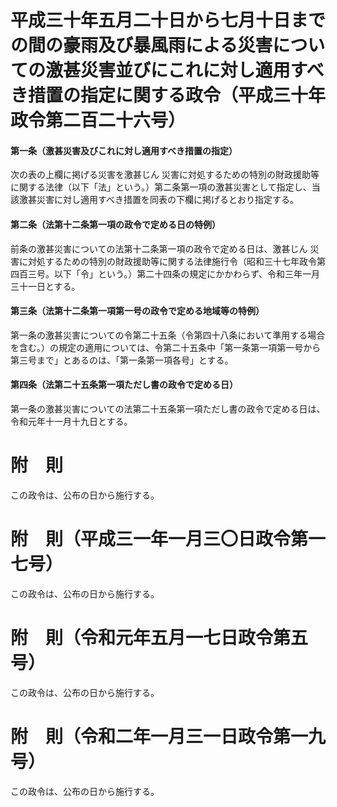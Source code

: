 # 平成三十年五月二十日から七月十日までの間の豪雨及び暴風雨による災害についての激甚災害並びにこれに対し適用すべき措置の指定に関する政令（平成三十年政令第二百二十六号）
#### 第一条（激甚災害及びこれに対し適用すべき措置の指定）
次の表の上欄に掲げる災害を激甚じん
災害に対処するための特別の財政援助等に関する法律（以下「法」という。）第二条第一項の激甚災害として指定し、当該激甚災害に対し適用すべき措置を同表の下欄に掲げるとおり指定する。
#### 第二条（法第十二条第一項の政令で定める日の特例）
前条の激甚災害についての法第十二条第一項の政令で定める日は、激甚じん
災害に対処するための特別の財政援助等に関する法律施行令（昭和三十七年政令第四百三号。以下「令」という。）第二十四条の規定にかかわらず、令和三年一月三十一日とする。
#### 第三条（法第十二条第一項第一号の政令で定める地域等の特例）
第一条の激甚災害についての令第二十五条（令第四十八条において準用する場合を含む。）の規定の適用については、令第二十五条中「第一条第一項第一号から第三号まで」とあるのは、「第一条第一項各号」とする。
#### 第四条（法第二十五条第一項ただし書の政令で定める日）
第一条の激甚災害についての法第二十五条第一項ただし書の政令で定める日は、令和元年十一月十九日とする。
# 附　則
この政令は、公布の日から施行する。
# 附　則（平成三一年一月三〇日政令第一七号）
この政令は、公布の日から施行する。
# 附　則（令和元年五月一七日政令第五号）
この政令は、公布の日から施行する。
# 附　則（令和二年一月三一日政令第一九号）
この政令は、公布の日から施行する。

